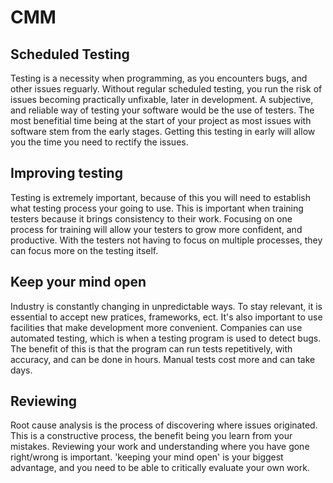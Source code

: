 # CMM

## Scheduled Testing
Testing is a necessity when programming, as you encounters bugs, and other issues reguarly. Without regular scheduled testing, you run the risk of issues becoming practically unfixable, later in development. A subjective, and reliable way of testing your software would be the use of testers. The most benefitial time being at the start of your project as most issues with software stem from the early stages. Getting this testing in early will allow you the time you need to rectify the issues.

## Improving testing
Testing is extremely important, because of this you will need to establish what testing process your going to use. This is important when training testers because it brings consistency to their work. Focusing on one process for training will allow your testers to grow more confident, and productive. With the testers not having to focus on multiple processes, they can focus more on the testing itself.   

## Keep your mind open
Industry is constantly changing in unpredictable ways. To stay relevant, it is essential to accept new pratices, frameworks, ect. It's also important to use facilities that make development more convenient. Companies can use automated testing, which is when a testing program is used to detect bugs. The benefit of this is that the program can run tests repetitively, with accuracy, and can be done in hours. Manual tests cost more and can take days. 

## Reviewing
Root cause analysis is the process of discovering where issues originated. This is a constructive process, the benefit being you learn from your mistakes. Reviewing your work and understanding where you have gone right/wrong is important. 'keeping your mind open' is your biggest advantage, and you need to be able to critically evaluate your own work.
